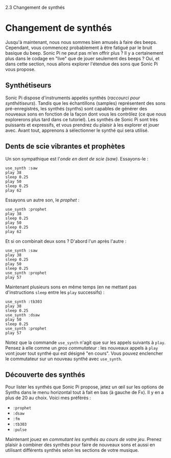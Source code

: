 2.3 Changement de synthés

# Changement de synthés

Jusqu'à maintenant, nous nous sommes bien amusés à faire des beeps. Cependant, vous commencez probablement à être fatigué par le bruit basique du beep. Sonic Pi ne peut pas m'en offrir plus ? Il y a certainement plus dans le codage en "live" que de jouer seulement des beeps ? Oui, et dans cette section, nous allons explorer l'étendue des sons que Sonic Pi vous propose.

## Synthétiseurs

Sonic Pi dispose d'instruments appelés synthés (*raccourci pour synthétiseurs*). Tandis que les échantillons (samples) représentent des sons pré-enregistrés, les synthés (synths) sont capables de générer des nouveaux sons en fonction de la façon dont vous les contrôlez (ce que nous explorerons plus tard dans ce tutoriel). Les synthés de Sonic Pi sont très puissants et expressifs, et vous prendrez du plaisir à les explorer et jouer avec. Avant tout, apprenons à sélectionner le synthé qui sera utilisé.

## Dents de scie vibrantes et prophètes

Un son sympathique est l'*onde en dent de scie (saw)*. Essayons-le :

```
use_synth :saw
play 38
sleep 0.25
play 50
sleep 0.25
play 62
```

Essayons un autre son, le *prophet* :

```
use_synth :prophet
play 38
sleep 0.25
play 50
sleep 0.25
play 62
```

Et si on combinait deux sons ? D'abord l'un après l'autre :

```
use_synth :saw
play 38
sleep 0.25
play 50
sleep 0.25
use_synth :prophet
play 57
```

Maintenant plusieurs sons en même temps (en ne mettant pas d'instructions `sleep` entre les `play` successifs) :

```
use_synth :tb303
play 38
sleep 0.25
use_synth :dsaw
play 50
sleep 0.25
use_synth :prophet
play 57
```

Notez que la commande `use_synth` n'agit que sur les appels suivants à `play`. Pensez à elle comme un *gros commutateur* : les nouveaux appels à `play` vont jouer tout synthé qui est désigné "en cours". Vous pouvez enclencher le commutateur sur un nouveau synthé avec `use_synth`.


## Découverte des synthés

Pour lister les synthés que Sonic Pi propose, jetez un œil sur les options de Synths dans le menu horizontal tout à fait en bas (à gauche de Fx). Il y en a plus de 20 au choix. Voici mes préférés :

* `:prophet`
* `:dsaw`
* `:fm`
* `:tb303`
* `:pulse`

Maintenant jouez en *commutant les synthés au cours de votre jeu*. Prenez plaisir à combiner des synthés pour faire de nouveaux sons et aussi en utilisant différents synthés selon les sections de votre musique.
